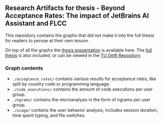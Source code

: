 ## Research Artifacts for thesis - Beyond Acceptance Rates: The impact of JetBrains AI Assistant and FLCC

This repository contains the graphs that did not make it into the full thesis for readers to peruse at their own leisure.

On top of all the graphs the [thesis presentation](./Thesis_Defence_Remco.pdf) is available here. The [full thesis](./Thesis_Remco_Schrijver_Beyond_Acceptance_Rates__The_Impact_of_JetBrains_AI_Assistant_and_FLCC.pdf) is also included, or can be viewed in the [TU Delft Repository](https://repository.tudelft.nl/record/uuid:c5890294-f897-4742-9214-5c089cb3f03b).

### Graph contents
* `./acceptance_rates/` contains various results for acceptance rates, like split by country code or programming language.
* `./code_executions/` contains the amount of code executions per user group.
* `./ngrams/` contains the microanalysis in the form of ngrams per user group.
* `./usage/` contains the user behavior analysis, includes session duration, time spent typing, and file switches.

